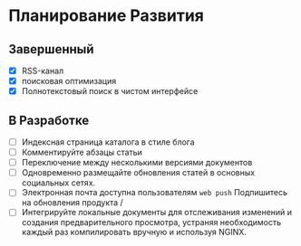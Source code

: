 # Планирование Развития

## Завершенный

- [x] RSS-канал
- [x] поисковая оптимизация
- [x] Полнотекстовый поиск в чистом интерфейсе

## В Разработке

- [ ] Индексная страница каталога в стиле блога
- [ ] Комментируйте абзацы статьи
- [ ] Переключение между несколькими версиями документов
- [ ] Одновременно размещайте обновления статей в основных социальных сетях.
- [ ] Электронная почта доступна пользователям `web push` Подпишитесь на обновления продукта /
- [ ] Интегрируйте локальные документы для отслеживания изменений и создания предварительного просмотра, устраняя необходимость каждый раз компилировать вручную и используя NGINX.